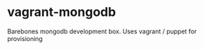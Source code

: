vagrant-mongodb
===============

Barebones mongodb development box. Uses vagrant / puppet for provisioning